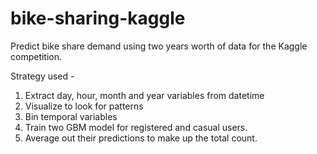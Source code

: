 # bike-sharing-kaggle

Predict bike share demand using two years worth of data for the Kaggle competition.

Strategy used - 
1. Extract day, hour, month and year variables from datetime
2. Visualize to look for patterns 
3. Bin temporal variables 
4. Train two GBM model for registered and casual users.
5. Average out their predictions to make up the total count. 
